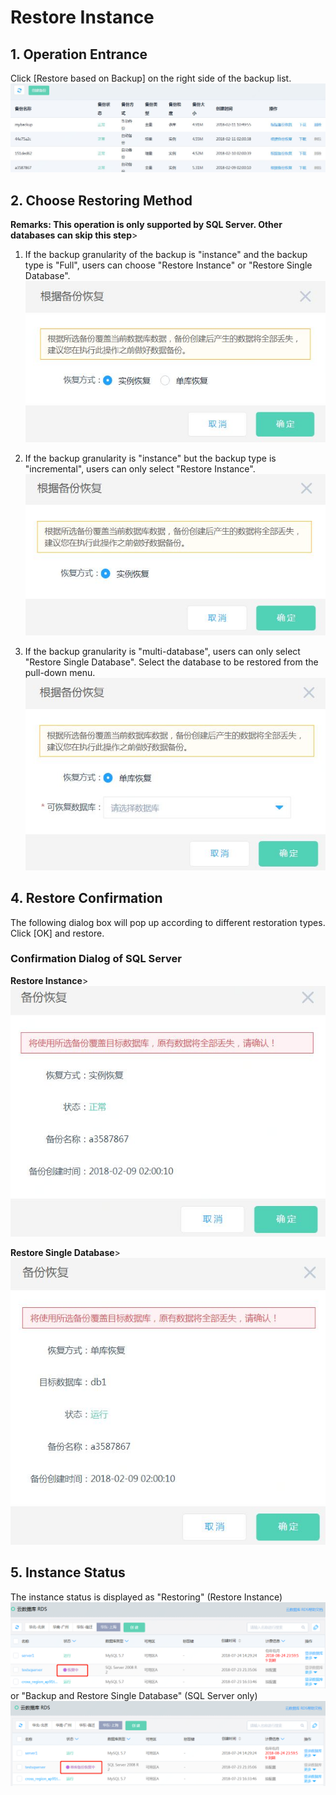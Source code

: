 # Restore Instance

## 1. Operation Entrance
Click [Restore based on Backup] on the right side of the backup list.
![Restore Instance 1](../../../../image/RDS/Restore-Instance-1.png)

## 2. Choose Restoring Method
**Remarks: This operation is only supported by SQL Server. Other databases can skip this step**>
1) If the backup granularity of the backup is "instance" and the backup type is "Full", users can choose "Restore Instance" or "Restore Single Database".
![Restore Instance 2](../../../../image/RDS/Restore-Instance-2.png)

2) If the backup granularity is "instance" but the backup type is "incremental", users can only select "Restore Instance".
![Restore Instance 3](../../../../image/RDS/Restore-Instance-3.png)

3) If the backup granularity is "multi-database", users can only select "Restore Single Database". Select the database to be restored from the pull-down menu.
![Restore Instance 4](../../../../image/RDS/Restore-Instance-4.png)

## 4. Restore Confirmation
The following dialog box will pop up according to different restoration types. Click [OK] and restore.
### Confirmation Dialog of SQL Server
**Restore Instance**>
![Restore Instance 5](../../../../image/RDS/Restore-Instance-5.png)

**Restore Single Database**>
![Restore Instance 6](../../../../image/RDS/Restore-Instance-6.png)

## 5. Instance Status
The instance status is displayed as "Restoring" (Restore Instance)
![Restore Instance 8](../../../../image/RDS/Restore-Instance-8.png)
<br> or "Backup and Restore Single Database" (SQL Server only)
![ Restore Instance 7](../../../../image/RDS/Restore-Instance-7.png)

